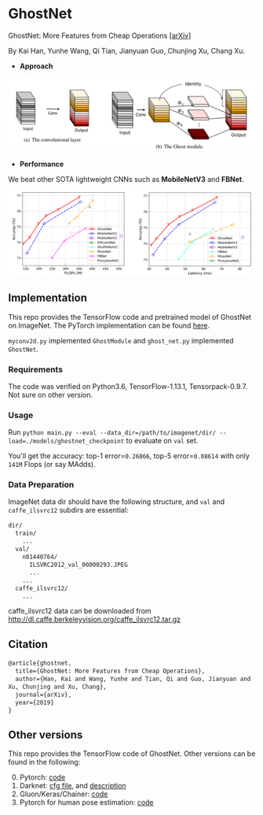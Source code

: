 # GhostNet

GhostNet: More Features from Cheap Operations [[arXiv]](https://arxiv.org/abs/1911.11907)

By Kai Han, Yunhe Wang, Qi Tian, Jianyuan Guo, Chunjing Xu, Chang Xu.

- **Approach**

<div align="center">
   <img src="./fig/ghost_module.png" width="720">
</div>

- **Performance**

We beat other SOTA lightweight CNNs such as **MobileNetV3** and **FBNet**.

<div align="center">
   <img src="./fig/flops_latency.png" width="720">
</div>

## Implementation

This repo provides the TensorFlow code and pretrained model of GhostNet on ImageNet. The PyTorch implementation can be found [here](https://github.com/iamhankai/ghostnet.pytorch).

`myconv2d.py` implemented `GhostModule` and `ghost_net.py` implemented `GhostNet`.

### Requirements
The code was verified on Python3.6, TensorFlow-1.13.1, Tensorpack-0.9.7. Not sure on other version.

### Usage
Run `python main.py --eval --data_dir=/path/to/imagenet/dir/ --load=./models/ghostnet_checkpoint` to evaluate on `val` set.

You'll get the accuracy: top-1 error=`0.26066`, top-5 error=`0.08614` with only `141M` Flops (or say MAdds).

### Data Preparation
ImageNet data dir should have the following structure, and `val` and `caffe_ilsvrc12` subdirs are essential:
```
dir/
  train/
    ...
  val/
    n01440764/
      ILSVRC2012_val_00000293.JPEG
      ...
    ...
  caffe_ilsvrc12/
    ...
```
caffe_ilsvrc12 data can be downloaded from http://dl.caffe.berkeleyvision.org/caffe_ilsvrc12.tar.gz

## Citation
```
@article{ghostnet,
  title={GhostNet: More Features from Cheap Operations},
  author={Han, Kai and Wang, Yunhe and Tian, Qi and Guo, Jianyuan and Xu, Chunjing and Xu, Chang},
  journal={arXiv},
  year={2019}
}
```

## Other versions
This repo provides the TensorFlow code of GhostNet. Other versions can be found in the following:

0. Pytorch: [code](https://github.com/iamhankai/ghostnet.pytorch)
1. Darknet: [cfg file](https://github.com/AlexeyAB/darknet/files/3997987/ghostnet.cfg.txt), and [description](https://github.com/AlexeyAB/darknet/issues/4418)
2. Gluon/Keras/Chainer: [code](https://github.com/osmr/imgclsmob)
3. Pytorch for human pose estimation: [code](https://github.com/tensorboy/centerpose/blob/master/lib/models/backbones/ghost_net.py)
